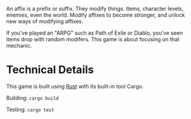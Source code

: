 An affix is a prefix or suffix.
They modify things.
Items, character levels, enemies, even the world.
Modify affixes to become stronger, and unlock new ways of modifying affixes.

If you've played an "ARPG" such as Path of Exile or Diablo, you've seen items drop with random modifers.
This game is about focusing on that mechanic.

# Technical Details

This game is built using [Rust](https://rust-lang.org) with its built-in tool Cargo.

Building: `cargo build`

Testing: `cargo test`